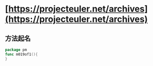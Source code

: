 # [https://projecteuler.net/archives](https://projecteuler.net/archives)

## 方法起名
```go
package pm
func m019of1(){
}
```
